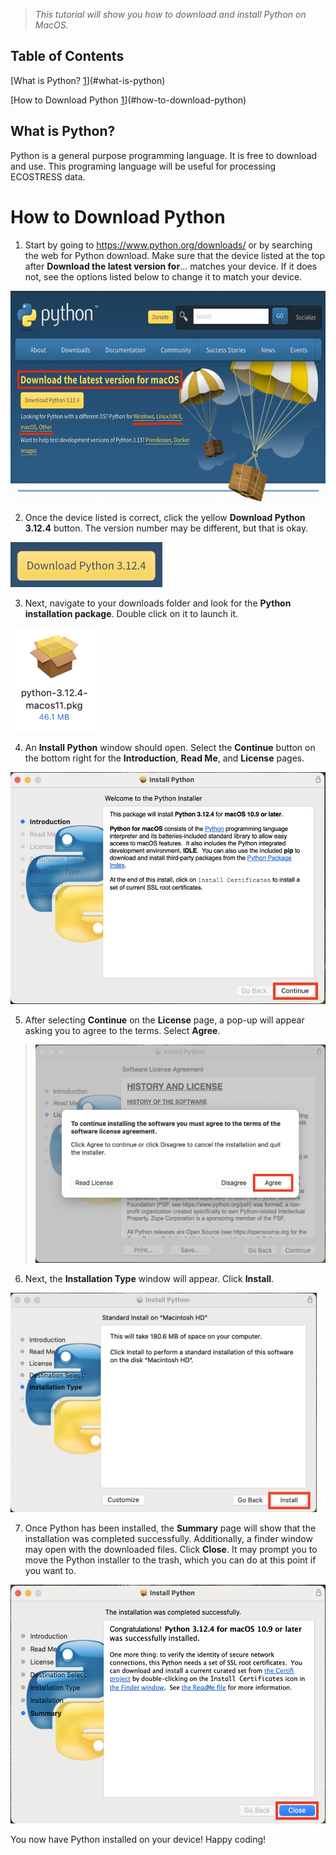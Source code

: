 > *This tutorial will show you how to download and install Python on
> MacOS.*

## Table of Contents

[What is Python? [1](#what-is-python)](#what-is-python)

[How to Download Python
[1](#how-to-download-python)](#how-to-download-python)

## What is Python?

Python is a general purpose programming language. It is free to download
and use. This programing language will be useful for processing
ECOSTRESS data.

# How to Download Python

1.  Start by going to <https://www.python.org/downloads/> or by
    searching the web for Python download. Make sure that the device
    listed at the top after **Download the latest version for**… matches
    your device. If it does not, see the options listed below to change
    it to match your device.

<img src="01-Installing_Python_images/media/image1.png"
style="width:6.43106in;height:3.51647in"
alt="Graphical user interface, website Description automatically generated" />

2.  Once the device listed is correct, click the yellow **Download
    Python 3.12.4** button. The version number may be different, but
    that is okay.

<img src="01-Installing_Python_images/media/image2.png"
style="width:2.53004in;height:0.74557in"
alt="Graphical user interface Description automatically generated" />

3.  Next, navigate to your downloads folder and look for the **Python
    installation package**. Double click on it to launch it.

<img src="01-Installing_Python_images/media/image3.png"
style="width:1.4477in;height:1.73724in"
alt="A picture containing engineering drawing Description automatically generated" />

4.  An **Install Python** window should open. Select the **Continue**
    button on the bottom right for the **Introduction**, **Read Me**,
    and **License** pages.

<img src="01-Installing_Python_images/media/image4.png"
style="width:5.38646in;height:3.86259in"
alt="Graphical user interface, text, application Description automatically generated" />

5.  After selecting **Continue** on the **License** page, a pop-up will
    appear asking you to agree to the terms. Select **Agree**.

> <img src="01-Installing_Python_images/media/image5.png"
> style="width:5.05577in;height:3.63087in"
> alt="Graphical user interface, text, application Description automatically generated" />

6.  Next, the **Installation Type** window will appear. Click
    **Install**.

<img src="01-Installing_Python_images/media/image6.png"
style="width:5.10838in;height:3.66046in"
alt="Graphical user interface, text, application Description automatically generated" />

7.  Once Python has been installed, the **Summary** page will show that
    the installation was completed successfully. Additionally, a finder
    window may open with the downloaded files. Click **Close**. It may
    prompt you to move the Python installer to the trash, which you can
    do at this point if you want to.

<img src="01-Installing_Python_images/media/image7.png"
style="width:5.54167in;height:3.9739in"
alt="Graphical user interface, text, application Description automatically generated" />

You now have Python installed on your device! Happy coding!
